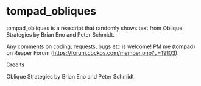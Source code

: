 # tompad_obliques

tompad_obliques is a reascript that randomly shows text
from Oblique Strategies by Brian Eno and Peter Schmidt.

Any comments on coding, requests, bugs etc is welcome! PM me (tompad) on Reaper Forum (https://forum.cockos.com/member.php?u=19103).

Credits

Oblique Strategies by Brian Eno and Peter Schmidt
